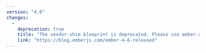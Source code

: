```yaml
---
version: "4.6"
changes:
  -
    deprecation: true
    title: "The vendor-shim blueprint is deprecated. Please use ember-auto-import instead."
    link: "https://blog.emberjs.com/ember-4-6-released"
---
```

